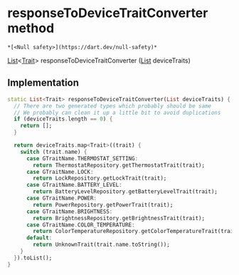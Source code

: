 


# responseToDeviceTraitConverter method




    *[<Null safety>](https://dart.dev/null-safety)*




[List](https://api.flutter.dev/flutter/dart-core/List-class.html)&lt;[Trait](../../yonomi-sdk/Trait-class.md)> responseToDeviceTraitConverter
([List](https://api.flutter.dev/flutter/dart-core/List-class.html) deviceTraits)








## Implementation

```dart
static List<Trait> responseToDeviceTraitConverter(List deviceTraits) {
  // There are two generated types which probably should be same
  // We probably can clean it up a little bit to avoid duplications
  if (deviceTraits.length == 0) {
    return [];
  }

  return deviceTraits.map<Trait>((trait) {
    switch (trait.name) {
      case GTraitName.THERMOSTAT_SETTING:
        return ThermostatRepository.getThermostatTrait(trait);
      case GTraitName.LOCK:
        return LockRepository.getLockTrait(trait);
      case GTraitName.BATTERY_LEVEL:
        return BatteryLevelRepository.getBatteryLevelTrait(trait);
      case GTraitName.POWER:
        return PowerRepository.getPowerTrait(trait);
      case GTraitName.BRIGHTNESS:
        return BrightnessRepository.getBrightnessTrait(trait);
      case GTraitName.COLOR_TEMPERATURE:
        return ColorTemperatureRepository.getColorTemperatureTrait(trait);
      default:
        return UnknownTrait(trait.name.toString());
    }
  }).toList();
}
```







